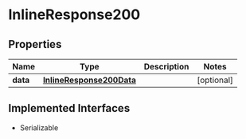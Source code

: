 

# InlineResponse200


## Properties

Name | Type | Description | Notes
------------ | ------------- | ------------- | -------------
**data** | [**InlineResponse200Data**](InlineResponse200Data.md) |  |  [optional]


## Implemented Interfaces

* Serializable



